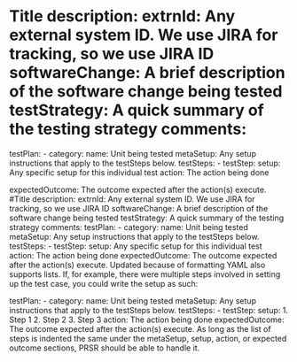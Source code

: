 # Title description: extrnId: Any external system ID. We use JIRA for tracking, so we use JIRA ID softwareChange: A brief description of the software change being tested testStrategy: A quick summary of the testing strategy comments:

testPlan: - category: name: Unit being tested metaSetup: Any setup instructions that apply to the testSteps below. testSteps: - testStep: setup: Any specific setup for this individual test action: The action being done

expectedOutcome: The outcome expected after the action(s) execute.
#Title 
description:
    extrnId: Any external system ID.  We use JIRA for tracking, so we use JIRA ID
    softwareChange: A brief description of the software change being tested
    testStrategy: A quick summary of the testing strategy
    comments: 
testPlan:
    - category:
        name: Unit being tested
        metaSetup: Any setup instructions that apply to the testSteps below.
        testSteps:
            - testStep:
                setup: Any specific setup for this individual test
                action: The action being done
                expectedOutcome: The outcome expected after the action(s) execute.
Updated because of formatting
YAML also supports lists. If, for example, there were multiple steps involved in setting up the test case, you could write the setup as such:

testPlan:
    - category:
        name: Unit being tested
        metaSetup: Any setup instructions that apply to the testSteps below.
        testSteps:
            - testStep:
                setup: 
                   1. Step 1
                   2. Step 2
                   3. Step 3
                action: The action being done
                expectedOutcome: The outcome expected after the action(s) execute.
As long as the list of steps is indented the same under the metaSetup, setup, action, or expected outcome sections, PRSR should be able to handle it.
